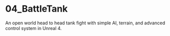 # 04_BattleTank
An open world head to head tank fight with simple AI, terrain, and advanced control system in Unreal 4.
